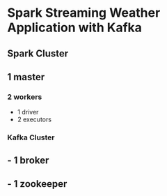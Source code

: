# Spark Streaming Weather Application with Kafka 
## Spark Cluster 
## 1 master
### 2 workers
- 1 driver
- 2 executors
### Kafka Cluster
## - 1 broker
## - 1 zookeeper
